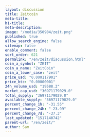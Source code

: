 ```yaml
---
layout: discussion
title: Zeitcoin
meta-title: 
h1-title: 
meta-description: 
image: "/media/350984/zeit.png"
published: true
allow_search_engine: false
sitemap: false
enable_comment: false
sort_order: 621
permalink: "/en/zeit/discussion.html"
coin_a_symbol: "ZEIT"
coin_a_name: "ZeitCoin"
coin_a_lower_case: "zeit"
price_usd: "0.000117901"
price_btc: "0.00000001"
24h_volume_usd: "19588.2"
market_cap_usd: "36971179029.0"
total_supply: "36971179029.0"
available_supply: "36971179029.0"
percent_change_1h: "-31.55"
percent_change_24h: "-23.99"
percent_change_7d: "-37.3"
last_updated: "1517140742"
parent-url: "/en/zeit/"
author: Sam
---
```


